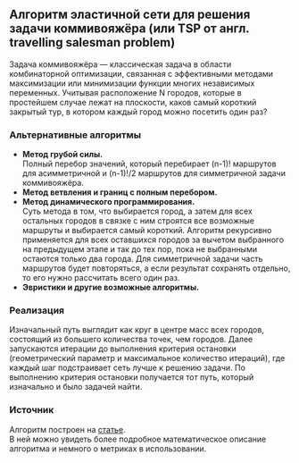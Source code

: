 ## Алгоритм эластичной сети для решения задачи коммивояжёра (или TSP от англ. travelling salesman problem)

Задача коммивояжёра — классическая задача в области комбинаторной оптимизации, связанная с эффективными
методами максимизации или минимизации функции многих независимых переменных. Учитывая расположение N городов, которые в
простейшем случае лежат на плоскости, каков самый короткий закрытый тур, в котором каждый город можно посетить один раз?

### Альтернативные алгоритмы

* **Метод грубой силы.**  
  Полный перебор значений, который перебирает (n-1)! маршрутов для асимметричной и (n-1)!/2 маршрутов для
  симметричной задачи коммивояжёра.
* **Метод ветвления и границ с полным перебором.**
* **Метод динамического программирования.**  
  Суть метода в том, что выбирается город, а затем для всех остальных городов в связке с ним строятся все возможные
  маршруты и выбирается самый короткий. Алгоритм рекурсивно применяется для всех оставшихся городов за вычетом
  выбранного на предыдущем этапе и так до тех пор, пока не выбранными остаются только два города. Для симметричной
  задачи часть маршрутов будет повторяться, а если результат сохранять отдельно, то его нужно рассчитать всего один раз.
* **Эвристики и другие возможные алгоритмы.**

### Реализация

Изначальный путь выглядит как круг в центре масс всех городов, состоящий из большего количества точек, чем городов.
Далее запускаются итерации до выполнения критерия остановки (геометрический параметр и максимальное количество
итераций), где каждый шаг подстраивает сеть лучше к решению задачи. По выполнению критерия остановки получается тот
путь, который изначально и было задачей найти.

### Источник

Алгоритм построен на [статье](https://ena-tsp.mathieularose.com/durbin1987.pdf).  
В ней можно увидеть более подробное математическое описание алгоритма и немного о метриках в использовании.
